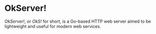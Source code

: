 # OkServer!
_OkServer!_, or _OkS!_ for short, is a Go-based HTTP web server aimed to be lightweight and useful for modern web services.
